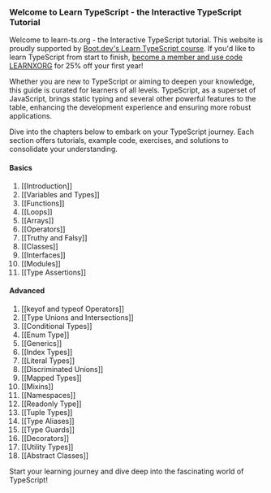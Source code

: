 ### Welcome to Learn TypeScript - the Interactive TypeScript Tutorial

Welcome to learn-ts.org - the Interactive TypeScript tutorial. This website is proudly supported by [Boot.dev's Learn TypeScript course](https://www.boot.dev/courses/learn-typescript?promo=LEARNXORG). If you'd like to learn TypeScript from start to finish, [become a member and use code LEARNXORG](https://www.boot.dev/pricing?promo=LEARNXORG) for 25% off your first year!

Whether you are new to TypeScript or aiming to deepen your knowledge,
this guide is curated for learners of all levels.
TypeScript, as a superset of JavaScript, brings static typing and several other powerful
features to the table, enhancing the development experience and ensuring more robust applications.

Dive into the chapters below to embark on your TypeScript journey. 
Each section offers tutorials, example code, exercises, and solutions to consolidate your understanding.

#### Basics

1. [[Introduction]]
2. [[Variables and Types]]
3. [[Functions]]
4. [[Loops]]
5. [[Arrays]]
6. [[Operators]]
7. [[Truthy and Falsy]]
8. [[Classes]]
9. [[Interfaces]]
10. [[Modules]]
11. [[Type Assertions]]

#### Advanced

1. [[keyof and typeof Operators]]
2. [[Type Unions and Intersections]]
3. [[Conditional Types]]
4. [[Enum Type]]
5. [[Generics]]
6. [[Index Types]]
7. [[Literal Types]]
8. [[Discriminated Unions]]
9. [[Mapped Types]]
10. [[Mixins]]
11. [[Namespaces]]
12. [[Readonly Type]]
13. [[Tuple Types]]
14. [[Type Aliases]]
15. [[Type Guards]]
16. [[Decorators]]
17. [[Utility Types]]
18. [[Abstract Classes]]

Start your learning journey and dive deep into the fascinating world of TypeScript!
